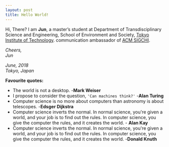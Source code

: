 ```yaml
---
layout: post
title: Hello World!
---
```


Hi, There? I am **Jun**, a master’s student at Department of Transdisciplinary Science and Engineering, School of Environment and Society, [Tokyo Institute of Technology](https://www.titech.ac.jp/). communication ambassador of [ACM SIGCHI](https://sigchi.org/people/volunteer-spotlight/).  

_Cheers,_  
_Jun_  

_June, 2018_  
_Tokyo, Japan_  

**Favourite quotes:**

* The world is not a desktop. -**Mark Weiser**
* I propose to consider the question, `'Can machines think?'` -**Alan Turing**  
* Computer science is no more about computers than astronomy is about telescopes. -**Edsger Dijkstra**  
* Computer science inverts the normal. In normal science, you're given a world, and your job is to find out the rules. In computer science, you give the computer the rules, and it creates the world. - **Alan Kay**  
* Computer science inverts the normal. In normal science, you're given a world, and your job is to find out the rules. In computer science, you give the computer the rules, and it creates the world. -**Donald Knuth**  

<!-- 
Next you can update your site name, avatar and other options using the _config.yml file in the root of your repository (shown below).

![_config.yml]({{ site.baseurl }}/images/config.png)

The easiest way to make your first post is to edit this one. Go into /_posts/ and update the Hello World markdown file. For more instructions head over to the [Jekyll Now repository](https://github.com/barryclark/jekyll-now) on GitHub. 
-->